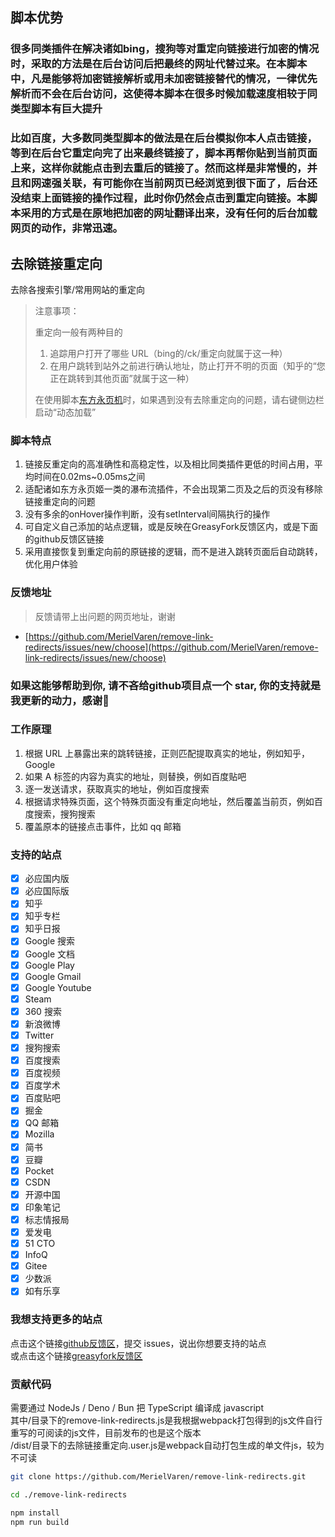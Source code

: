 ## 脚本优势

### 很多同类插件在解决诸如bing，搜狗等对重定向链接进行加密的情况时，采取的方法是在后台访问后把最终的网址代替过来。在本脚本中，凡是能够将加密链接解析或用未加密链接替代的情况，一律优先解析而不会在后台访问，这使得本脚本在很多时候加载速度相较于同类型脚本有巨大提升

### 比如百度，大多数同类型脚本的做法是在后台模拟你本人点击链接，等到在后台它重定向完了出来最终链接了，脚本再帮你贴到当前页面上来，这样你就能点击到去重后的链接了。然而这样是非常慢的，并且和网速强关联，有可能你在当前网页已经浏览到很下面了，后台还没结束上面链接的操作过程，此时你仍然会点击到重定向链接。本脚本采用的方式是在原地把加密的网址翻译出来，没有任何的后台加载网页的动作，非常迅速。

## 去除链接重定向

去除各搜索引擎/常用网站的重定向

> 注意事项：
>
> 重定向一般有两种目的
>
> 1. 追踪用户打开了哪些 URL（bing的/ck/重定向就属于这一种）
> 2. 在用户跳转到站外之前进行确认地址，防止打开不明的页面（知乎的“您正在跳转到其他页面”就属于这一种）
>
> 在使用脚本[东方永页机](https://greasyfork.org/zh-CN/scripts/438684-pagetual)时，如果遇到没有去除重定向的问题，请右键侧边栏启动“动态加载”

### 脚本特点

1. 链接反重定向的高准确性和高稳定性，以及相比同类插件更低的时间占用，平均时间在0.02ms~0.05ms之间
2. 适配诸如东方永页姬一类的瀑布流插件，不会出现第二页及之后的页没有移除链接重定向的问题
3. 没有多余的onHover操作判断，没有setInterval间隔执行的操作
4. 可自定义自己添加的站点逻辑，或是反映在GreasyFork反馈区内，或是下面的github反馈区链接
5. 采用直接恢复到重定向前的原链接的逻辑，而不是进入跳转页面后自动跳转，优化用户体验

### 反馈地址

> 反馈请带上出问题的网页地址，谢谢

- [https://github.com/MerielVaren/remove-link-redirects/issues/new/choose](https://github.com/MerielVaren/remove-link-redirects/issues/new/choose)

### 如果这能够帮助到你, 请不吝给github项目点一个 star, 你的支持就是我更新的动力，感谢🙏

### 工作原理

1. 根据 URL 上暴露出来的跳转链接，正则匹配提取真实的地址，例如知乎，Google
2. 如果 A 标签的内容为真实的地址，则替换，例如百度贴吧
3. 逐一发送请求，获取真实的地址，例如百度搜索
4. 根据请求特殊页面，这个特殊页面没有重定向地址，然后覆盖当前页，例如百度搜索，搜狗搜索
5. 覆盖原本的链接点击事件，比如 qq 邮箱

### 支持的站点

- [X] 必应国内版
- [X] 必应国际版
- [X] 知乎
- [X] 知乎专栏
- [X] 知乎日报
- [X] Google 搜索
- [X] Google 文档
- [X] Google Play
- [X] Google Gmail
- [X] Google Youtube
- [X] Steam
- [X] 360 搜索
- [X] 新浪微博
- [X] Twitter
- [X] 搜狗搜索
- [X] 百度搜索
- [X] 百度视频
- [X] 百度学术
- [X] 百度贴吧
- [X] 掘金
- [X] QQ 邮箱
- [X] Mozilla
- [X] 简书
- [X] 豆瓣
- [X] Pocket
- [X] CSDN
- [X] 开源中国
- [X] 印象笔记
- [X] 标志情报局
- [X] 爱发电
- [X] 51 CTO
- [X] InfoQ
- [X] Gitee
- [X] 少数派
- [X] 如有乐享

### 我想支持更多的站点

点击这个链接[github反馈区](https://github.com/MerielVaren/remove-link-redirects/issues/new/)，提交 issues，说出你想要支持的站点  
或点击这个链接[greasyfork反馈区](https://greasyfork.org/zh-CN/scripts/483475-%E5%8E%BB%E9%99%A4%E9%93%BE%E6%8E%A5%E9%87%8D%E5%AE%9A%E5%90%91/feedback)

### 贡献代码

需要通过 NodeJs / Deno / Bun 把 TypeScript 编译成 javascript  
其中/目录下的remove-link-redirects.js是我根据webpack打包得到的js文件自行重写的可阅读的js文件，目前发布的也是这个版本  
/dist/目录下的去除链接重定向.user.js是webpack自动打包生成的单文件js，较为不可读  

```bash
git clone https://github.com/MerielVaren/remove-link-redirects.git

cd ./remove-link-redirects

npm install
npm run build
```
